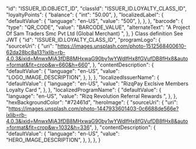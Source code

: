  "id": "ISSUER_ID.OBJECT_ID",
  "classId": "ISSUER_ID.LOYALTY_CLASS_ID",
  "loyaltyPoints": {
    "balance": {
      "int": "50.00",
    },
    "localizedLabel": {
      "defaultValue": {
        "language": "en-US",
        "value": "500",
      },
    },
  },
  "barcode": {
    "type": "QR_CODE",
    "value": "BARCODE_VALUE",
    "alternateText": "A Project Of Sam Traders Smc Pvt Ltd (Global Merchant) ",
  },
}
Class definition
See JWT 
{
  "id": "ISSUER_ID.LOYALTY_CLASS_ID",
  "programLogo": {
    "sourceUri": {
      "uri": "https://images.unsplash.com/photo-1512568400610-62da28bc8a13?ixlib=rb-4.0.3&ixid=MnwxMjA3fDB8MHxwaG90by1wYWdlfHx8fGVufDB8fHx8&auto=format&fit=crop&w=660&h=660",
    },
    "contentDescription": {
      "defaultValue": {
        "language": "en-US",
        "value": "LOGO_IMAGE_DESCRIPTION",
      },
    },
  },
  "localizedIssuerName": {
    "defaultValue": {
      "language": "en-US",
      "value": "RizqPay Exclsive Members Loyalty Card ",
    },
  },
  "localizedProgramName": {
    "defaultValue": {
      "language": "en-US",
      "value": "Rizq Revolution Referral Rewards ",
    },
  },
  "hexBackgroundColor": "#72461d",
  "heroImage": {
    "sourceUri": {
      "uri": "https://images.unsplash.com/photo-1447933601403-0c6688de566e?ixlib=rb-4.0.3&ixid=MnwxMjA3fDB8MHxwaG90by1wYWdlfHx8fGVufDB8fHx8&auto=format&fit=crop&w=1032&h=336",
    },
    "contentDescription": {
      "defaultValue": {
        "language": "en-US",
        "value": "HERO_IMAGE_DESCRIPTION",
      },
    },
  },
}
